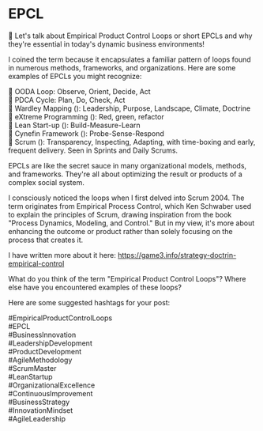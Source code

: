 # EPCL
🌟 Let's talk about Empirical Product Control Loops or short EPCLs and why they're essential in today's dynamic business environments!

I coined the term because it encapsulates a familiar pattern of loops found in numerous methods, frameworks, and organizations. Here are some examples of EPCLs you might recognize:

🔹 OODA Loop: Observe, Orient, Decide, Act  
🔹 PDCA Cycle: Plan, Do, Check, Act  
🔹 Wardley Mapping (): Leadership, Purpose, Landscape, Climate, Doctrine  
🔹 eXtreme Programming (): Red, green, refactor  
🔹 Lean Start-up (): Build-Measure-Learn  
🔹 Cynefin Framework (): Probe-Sense-Respond  
🔹 Scrum (): Transparency, Inspecting, Adapting, with time-boxing and early, frequent delivery. Seen in Sprints and Daily Scrums.

EPCLs are like the secret sauce in many organizational models, methods, and frameworks. They're all about optimizing the result or products of a complex social system.

I consciously noticed the loops when I first delved into Scrum 2004. The term originates from Empirical Process Control, which Ken Schwaber used to explain the principles of Scrum, drawing inspiration from the book "Process Dynamics, Modeling, and Control." But in my view, it's more about enhancing the outcome or product rather than solely focusing on the process that creates it.

I have written more about it here: https://game3.info/strategy-doctrin-empirical-control

What do you think of the term "Empirical Product Control Loops"? Where else have you encountered examples of these loops?

Here are some suggested hashtags for your post:

#EmpiricalProductControlLoops  
#EPCL  
#BusinessInnovation  
#LeadershipDevelopment  
#ProductDevelopment  
#AgileMethodology  
#ScrumMaster  
#LeanStartup  
#OrganizationalExcellence  
#ContinuousImprovement  
#BusinessStrategy  
#InnovationMindset  
#AgileLeadership
